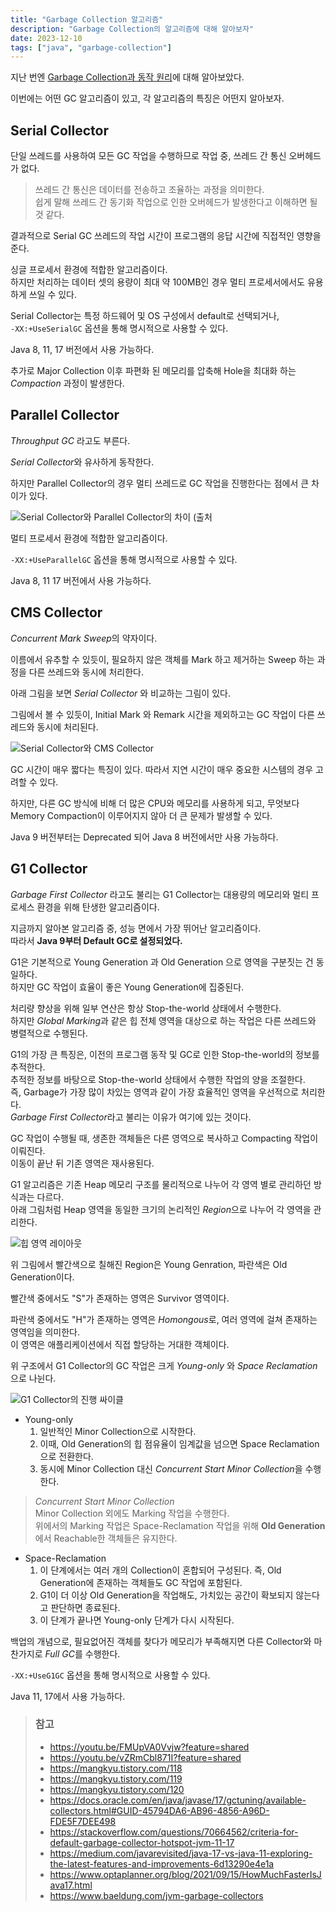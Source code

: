 ```yaml
---
title: "Garbage Collection 알고리즘"
description: "Garbage Collection의 알고리즘에 대해 알아보자"
date: 2023-12-10
tags: ["java", "garbage-collection"]
---
```


지난 번엔 [Garbage Collection과 동작 원리](https://kdkdhoho.github.io/about-garbage-collection/)에 대해 알아보았다.

이번에는 어떤 GC 알고리즘이 있고, 각 알고리즘의 특징은 어떤지 알아보자.

## Serial Collector

단일 쓰레드를 사용하여 모든 GC 작업을 수행하므로 작업 중, 쓰레드 간 통신 오버헤드가 없다.

> 쓰레드 간 통신은 데이터를 전송하고 조율하는 과정을 의미한다.<br>
> 쉽게 말해 쓰레드 간 동기화 작업으로 인한 오버헤드가 발생한다고 이해하면 될 것 같다.

결과적으로 Serial GC 쓰레드의 작업 시간이 프로그램의 응답 시간에 직접적인 영향을 준다.

싱글 프로세서 환경에 적합한 알고리즘이다.<br>
하지만 처리하는 데이터 셋의 용량이 최대 약 100MB인 경우 멀티 프로세서에서도 유용하게 쓰일 수 있다.

Serial Collector는 특정 하드웨어 및 OS 구성에서 default로 선택되거나,<br>
`-XX:+UseSerialGC` 옵션을 통해 명시적으로 사용할 수 있다.

Java 8, 11, 17 버전에서 사용 가능하다.

추가로 Major Collection 이후 파편화 된 메모리를 압축해 Hole을 최대화 하는 _Compaction_ 과정이 발생한다.

## Parallel Collector

_Throughput GC_ 라고도 부른다.

*Serial Collector*와 유사하게 동작한다.

하지만 Parallel Collector의 경우 멀티 쓰레드로 GC 작업을 진행한다는 점에서 큰 차이가 있다.

![Serial Collector와 Parallel Collector의 차이 ([출처](https://d2.naver.com/helloworld/1329)](difference_serial_and_parallel.png)

멀티 프로세서 환경에 적합한 알고리즘이다.

`-XX:+UseParallelGC` 옵션을 통해 명시적으로 사용할 수 있다.

Java 8, 11 17 버전에서 사용 가능하다.

## CMS Collector

*Concurrent Mark Sweep*의 약자이다.

이름에서 유추할 수 있듯이, 필요하지 않은 객체를 Mark 하고 제거하는 Sweep 하는 과정을 다른 쓰레드와 동시에 처리한다.

아래 그림을 보면 *Serial Collector* 와 비교하는 그림이 있다.

그림에서 볼 수 있듯이, Initial Mark 와 Remark 시간을 제외하고는 GC 작업이 다른 쓰레드와 동시에 처리된다. 

![Serial Collector와 CMS Collector](cms-image.png)

GC 시간이 매우 짧다는 특징이 있다. 따라서 지연 시간이 매우 중요한 시스템의 경우 고려할 수 있다.

하지만, 다른 GC 방식에 비해 더 많은 CPU와 메모리를 사용하게 되고, 무엇보다 Memory Compaction이 이루어지지 않아 더 큰 문제가 발생할 수 있다.

Java 9 버전부터는 Deprecated 되어 Java 8 버전에서만 사용 가능하다.

## G1 Collector

*Garbage First Collector* 라고도 불리는 G1 Collector는 대용량의 메모리와 멀티 프로세스 환경을 위해 탄생한 알고리즘이다.

지금까지 알아본 알고리즘 중, 성능 면에서 가장 뛰어난 알고리즘이다.<br>
따라서 **Java 9부터 Default GC로 설정되었다.**

G1은 기본적으로 Young Generation 과 Old Generation 으로 영역을 구분짓는 건 동일하다.<br>
하지만 GC 작업이 효율이 좋은 Young Generation에 집중된다.

처리량 향상을 위해 일부 연산은 항상 Stop-the-world 상태에서 수행한다.<br>
하지만 *Global Marking*과 같은 힙 전체 영역을 대상으로 하는 작업은 다른 쓰레드와 병렬적으로 수행된다.<br>

G1의 가장 큰 특징은, 이전의 프로그램 동작 및 GC로 인한 Stop-the-world의 정보를 추적한다.<br>
추적한 정보를 바탕으로 Stop-the-world 상태에서 수행한 작업의 양을 조절한다.<br>
즉, Garbage가 가장 많이 차있는 영역과 같이 가장 효율적인 영역을 우선적으로 처리한다.<br>
*Garbage First Collector*라고 불리는 이유가 여기에 있는 것이다.

GC 작업이 수행될 때, 생존한 객체들은 다른 영역으로 복사하고 Compacting 작업이 이뤄진다.<br>
이동이 끝난 뒤 기존 영역은 재사용된다.<br>

G1 알고리즘은 기존 Heap 메모리 구조를 물리적으로 나누어 각 영역 별로 관리하던 방식과는 다르다.<br>
아래 그림처럼 Heap 영역을 동일한 크기의 논리적인 *Region*으로 나누어 각 영역을 관리한다.

![힙 영역 레이아웃](garbage_collector_heap_layout.png)

위 그림에서 빨간색으로 칠해진 Region은 Young Genration, 파란색은 Old Generation이다.

빨간색 중에서도 "S"가 존재하는 영역은 Survivor 영역이다.

파란색 중에서도 "H"가 존재하는 영역은 *Homongous*로, 여러 영역에 걸쳐 존재하는 영역임을 의미한다.<br>
이 영역은 애플리케이션에서 직접 할당하는 거대한 객체이다.

위 구조에서 G1 Collector의 GC 작업은 크게 *Young-only* 와 *Space Reclamation* 으로 나뉜다.

![G1 Collector의 진행 싸이클](garbage-collection-cycle-overview.png)

- Young-only
  1. 일반적인 Minor Collection으로 시작한다.
  2. 이때, Old Generation의 힙 점유율이 임계값을 넘으면 Space Reclamation으로 전환한다.
  3. 동시에 Minor Collection 대신 *Concurrent Start Minor Collection*을 수행한다.

> _Concurrent Start Minor Collection_<br>
> Minor Collection 외에도 Marking 작업을 수행한다.<br>
> 위에서의 Marking 작업은 Space-Reclamation 작업을 위해 **Old Generation**에서 Reachable한 객체들은 유지한다.

- Space-Reclamation
  1. 이 단계에서는 여러 개의 Collection이 혼합되어 구성된다. 즉, Old Generation에 존재하는 객체들도 GC 작업에 포함된다.
  2. G1이 더 이상 Old Generation을 작업해도, 가치있는 공간이 확보되지 않는다고 판단하면 종료된다.
  3. 이 단계가 끝나면 Young-only 단계가 다시 시작된다.

백업의 개념으로, 필요없어진 객체를 찾다가 메모리가 부족해지면 다른 Collector와 마찬가지로 *Full GC*를 수행한다.

`-XX:+UseG1GC` 옵션을 통해 명시적으로 사용할 수 있다.

Java 11, 17에서 사용 가능하다.

> ### 참고
> - https://youtu.be/FMUpVA0Vvjw?feature=shared <br>
> - https://youtu.be/vZRmCbl871I?feature=shared <br>
> - https://mangkyu.tistory.com/118 <br>
> - https://mangkyu.tistory.com/119 <br>
> - https://mangkyu.tistory.com/120 <br>
> - https://docs.oracle.com/en/java/javase/17/gctuning/available-collectors.html#GUID-45794DA6-AB96-4856-A96D-FDE5F7DEE498 <br>
> - https://stackoverflow.com/questions/70664562/criteria-for-default-garbage-collector-hotspot-jvm-11-17 <br>
> - https://medium.com/javarevisited/java-17-vs-java-11-exploring-the-latest-features-and-improvements-6d13290e4e1a <br>
> - https://www.optaplanner.org/blog/2021/09/15/HowMuchFasterIsJava17.html <br>
> - https://www.baeldung.com/jvm-garbage-collectors <br>